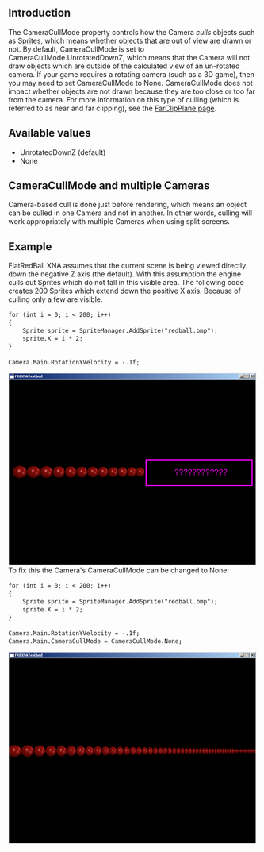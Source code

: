 ## Introduction

The CameraCullMode property controls how the Camera *culls* objects such as [Sprites](/frb/docs/index.php?title=FlatRedBall.Sprite.md "FlatRedBall.Sprite"), which means whether objects that are out of view are drawn or not. By default, CameraCullMode is set to CameraCullMode.UnrotatedDownZ, which means that the Camera will not draw objects which are outside of the calculated view of an un-rotated camera. If your game requires a rotating camera (such as a 3D game), then you may need to set CameraCullMode to None. CameraCullMode does not impact whether objects are not drawn because they are too close or too far from the camera. For more information on this type of culling (which is referred to as near and far clipping), see the [FarClipPlane page](/frb/docs/index.php?title=FlatRedBall.Camera.FarClipPlane.md "FlatRedBall.Camera.FarClipPlane").

## Available values

-   UnrotatedDownZ (default)
-   None

## CameraCullMode and multiple Cameras

Camera-based cull is done just before rendering, which means an object can be culled in one Camera and not in another. In other words, culling will work appropriately with multiple Cameras when using split screens.

## Example

FlatRedBall XNA assumes that the current scene is being viewed directly down the negative Z axis (the default). With this assumption the engine culls out Sprites which do not fall in this visible area. The following code creates 200 Sprites which extend down the positive X axis. Because of culling only a few are visible.

    for (int i = 0; i < 200; i++)
    {
        Sprite sprite = SpriteManager.AddSprite("redball.bmp");
        sprite.X = i * 2;
    }

    Camera.Main.RotationYVelocity = -.1f;

![200SpritesWithCulling.png](/media/migrated_media-200SpritesWithCulling.png) To fix this the Camera's CameraCullMode can be changed to None:

    for (int i = 0; i < 200; i++)
    {
        Sprite sprite = SpriteManager.AddSprite("redball.bmp");
        sprite.X = i * 2;
    }

    Camera.Main.RotationYVelocity = -.1f;
    Camera.Main.CameraCullMode = CameraCullMode.None;

![200SpritesCullingOff.png](/media/migrated_media-200SpritesCullingOff.png)

